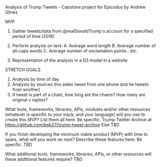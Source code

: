 Analysis of Trump Tweets - Capstone project for Epicodus
by Andrew Glines


MVP
1. Gather tweets/data from @realDonaldTrump's account for a specified period of time (2016)
2. Perform analysis on text:
  A. Average word length
  B. Average number of all-caps words
  C. Average number of exclamation points.. etc.

3. Representation of the analysis in a D3 model in a website


STRETCH GOALS
1. Analysis by time of day
2. Analysis by sources (his aides tweet from one phone and he tweets from another)
3. If tweet is part of a chain, how long are the chains?  How many are original v replies?

What tools, frameworks, libraries, APIs, modules and/or other resources (whatever is specific to your track, and your language) 
will you use to create this MVP? List them all here. Be specific.
Trump Twitter Archive at https://github.com/bpb27/trump-tweet-archive 
Else TBD


If you finish developing the minimum viable product (MVP) with time to spare, what will you work on next? 
Describe these features here: Be specific.
TBD

What additional tools, frameworks, libraries, APIs, or other resources will these additional features require?
TBD
